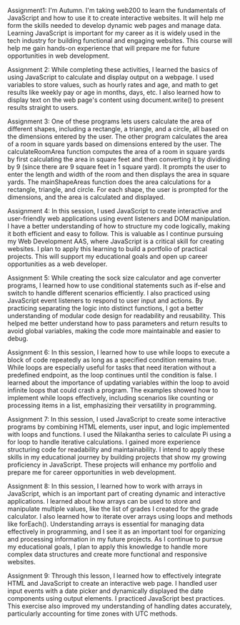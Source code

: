 Assignment1: 
I'm Autumn. I'm taking web200 to learn the fundamentals of JavaScript and how to use it to create interactive websites. It will help me form the skills needed to develop dynamic web pages and manage data. Learning JavaScript is important for my career as it is widely used in the tech industry for building functional and engaging websites. This course will help me gain hands-on experience that will prepare me for future opportunities in web development.

Assignment 2: 
While completing these activities, I learned the basics of using JavaScript to calculate and display output on a webpage. I used variables to store values, such as hourly rates and age, and math to get results like weekly pay or age in months, days, etc. I also learned how to display text on the web page's content using document.write() to present results straight to users. 

Assignment 3: 
One of these programs lets users calculate the area of different shapes, including a rectangle, a triangle, and a circle, all based on the dimensions entered by the user. The other program calculates the area of a room in square yards based on dimensions entered by the user. The calculateRoomArea function computes the area of a room in square yards by first calculating the area in square feet and then converting it by dividing by 9 (since there are 9 square feet in 1 square yard). It prompts the user to enter the length and width of the room and then displays the area in square yards. The mainShapeAreas function does the area calculations for a rectangle, triangle, and circle. For each shape, the user is prompted for the dimensions, and the area is calculated and displayed. 

Assignment 4:
In this session, I used JavaScript to create interactive and user-friendly web applications using event listeners and DOM manipulation. I have a better understanding of how to structure my code logically, making it both efficient and easy to follow. This is valuable as I continue pursuing my Web Development AAS, where JavaScript is a critical skill for creating websites. I plan to apply this learning to build a portfolio of practical projects. This will support my educational goals and open up career opportunities as a web developer.

Assignment 5: While creating the sock size calculator and age converter programs, I learned how to use conditional statements such as if-else and switch to handle different scenarios efficiently. I also practiced using JavaScript event listeners to respond to user input and actions. By practicing separating the logic into distinct functions, I got a better understanding of modular code design for readability and reusability. This helped me better understand how to pass parameters and return results to avoid global variables, making the code more maintainable and easier to debug. 

Assignment 6: In this session, I learned how to use while loops to execute a block of code repeatedly as long as a specified condition remains true. While loops are especially useful for tasks that need iteration without a predefined endpoint, as the loop continues until the condition is false. I learned about the importance of updating variables within the loop to avoid infinite loops that could crash a program. The examples showed how to implement while loops effectively, including scenarios like counting or processing items in a list, emphasizing their versatility in programming. 

Assignment 7: In this session, I used JavaScript to create some interactive programs by combining HTML elements, user input, and logic implemented with loops and functions. I used the Nilakantha series to calculate Pi using a for loop to handle iterative calculations. I gained more experience structuring code for readability and maintainability. I intend to apply these skills in my educational journey by building projects that show my growing proficiency in JavaScript. These projects will enhance my portfolio and prepare me for career opportunities in web development.

Assignment 8: In this session, I learned how to work with arrays in JavaScript, which is an important part of creating dynamic and interactive applications. I learned about how arrays can be used to store and manipulate multiple values, like the list of grades I created for the grade calculator. I also learned how to iterate over arrays using loops and methods like forEach(). Understanding arrays is essential for managing data effectively in programming, and I see it as an important tool for organizing and processing information in my future projects. As I continue to pursue my educational goals, I plan to apply this knowledge to handle more complex data structures and create more functional and responsive websites.


Assignment 9: Through this lesson, I learned how to effectively integrate HTML and JavaScript to create an interactive web page. I handled user input events with a date picker and dynamically displayed the date components using output elements. I practiced JavaScript best practices. This exercise also improved my understanding of handling dates accurately, particularly accounting for time zones with UTC methods.
